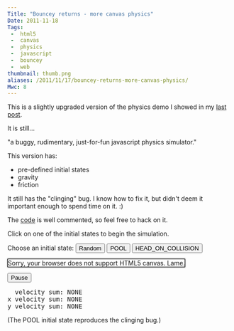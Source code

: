 ```yaml
---
Title: "Bouncey returns - more canvas physics"
Date: 2011-11-18
Tags:
 -  html5
 -  canvas
 -  physics
 -  javascript
 -  bouncey
 -  web
thumbnail: thumb.png
aliases: /2011/11/17/bouncey-returns-more-canvas-physics/
Mwc: 8
---
```


This is a slightly upgraded version of the physics demo I showed in my [last post](/2011/11/17/bouncey---canvas-physics/).

It is still...

<quote>"a buggy, rudimentary, just-for-fun javascript physics simulator."</quote>

This version has:

- pre-defined initial states
- gravity
- friction

It still has the "clinging" bug. I know how to fix it, but didn't deem it important enough to spend time on it. :)

The [code](https://github.com/mwcz/bouncey/blob/master/bounce.html) is well commented, so feel free to hack on it.

Click on one of the initial states to begin the simulation.

<style type="text/css">
#cnvs {
    margin: 0 auto;
    border: 1px solid black;
    -webkit-box-shadow: 0px 0px 3px rgba( 0, 0, 0, 0.7 );
       -moz-box-shadow: 0px 0px 3px rgba( 0, 0, 0, 0.7 );
         -o-box-shadow: 0px 0px 3px rgba( 0, 0, 0, 0.7 );
            box-shadow: 0px 0px 3px rgba( 0, 0, 0, 0.7 );
}
</style>

<script type="text/javascript" src="bouncey.js"></script>

Choose an initial state:
<button onclick="RANDOM();">Random</button>
<button onclick="POOL();">POOL</button>
<button onclick="HEAD_ON_COLLISION();">HEAD_ON_COLLISION</button>

<canvas id="cnvs" width="500" height="375">
    Sorry, your browser does not support HTML5 canvas.  Lame.
</canvas>

<button onclick="paused++;paused%=2;">Pause</button>

<pre>
  velocity sum: <span id="txt_velocity_sum">NONE</span>
x velocity sum: <span id="txt_velocity_sum_x">NONE</span>
y velocity sum: <span id="txt_velocity_sum_y">NONE</span>
</pre>

<script>
HEAD_ON_COLLISION();
</script>

(The POOL initial state reproduces the clinging bug.)
